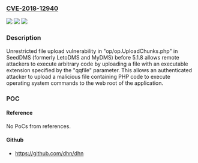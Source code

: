 ### [CVE-2018-12940](https://cve.mitre.org/cgi-bin/cvename.cgi?name=CVE-2018-12940)
![](https://img.shields.io/static/v1?label=Product&message=n%2Fa&color=blue)
![](https://img.shields.io/static/v1?label=Version&message=n%2Fa&color=blue)
![](https://img.shields.io/static/v1?label=Vulnerability&message=n%2Fa&color=brighgreen)

### Description

Unrestricted file upload vulnerability in "op/op.UploadChunks.php" in SeedDMS (formerly LetoDMS and MyDMS) before 5.1.8 allows remote attackers to execute arbitrary code by uploading a file with an executable extension specified by the "qqfile" parameter. This allows an authenticated attacker to upload a malicious file containing PHP code to execute operating system commands to the web root of the application.

### POC

#### Reference
No PoCs from references.

#### Github
- https://github.com/dhn/dhn

